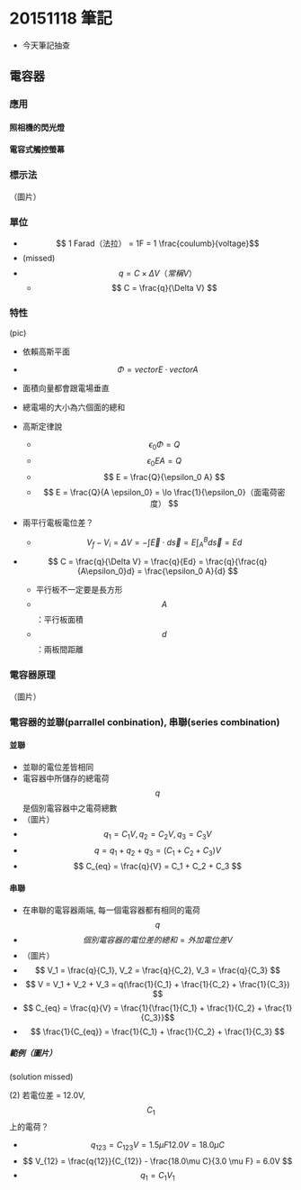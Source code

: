 # 20151118 筆記
* 今天筆記抽查

## 電容器
### 應用
#### 照相機的閃光燈
#### 電容式觸控螢幕

### 標示法
（圖片）

### 單位
* $$ 1 Farad（法拉） = 1F = 1 \frac{coulumb}{voltage}$$
* (missed)
* $$ q = C \times \Delta V（常稱 V） $$
    * $$ C = \frac{q}{\Delta V} $$ 


### 特性
(pic)

* 依賴高斯平面
* $$ \Phi = vector E \cdot vector A $$
* 面積向量都會跟電場垂直
* 總電場的大小為六個面的總和
* 高斯定律說 
    * $$ \epsilon_0 \Phi = Q $$
    * $$ \epsilon_0 E A = Q $$
    * $$ E  = \frac{Q}{\epsilon_0 A} $$
    * $$ E = \frac{Q}{A \epsilon_0} = \lo \frac{1}{\epsilon_0}（面電荷密度） $$

* 兩平行電板電位差？
    * $$ V_f - V_i = \Delta V = -\int \vec{E} \cdot d \vec{s} = E \int_A^B d \vec{s} = E d$$

* $$ C = \frac{q}{\Delta V} = \frac{q}{Ed} = \frac{q}{\frac{q}{A\epsilon_0}d} = \frac{\epsilon_0 A}{d} $$
    * 平行板不一定要是長方形
    * $$A$$：平行板面積
    * $$d$$：兩板間距離

### 電容器原理
（圖片）

### 電容器的並聯(parrallel conbination), 串聯(series combination)
#### 並聯
* 並聯的電位差皆相同
* 電容器中所儲存的總電荷 $$ q $$ 是個別電容器中之電荷總數
* （圖片）
* $$ q_1 = C_1V , q_2 = C_2V, q_3 = C_3V $$
* $$ q = q_1 + q_2 + q_3 = (C_1 + C_2 + C_3)V $$
* $$ C_{eq} = \frac{q}{V} = C_1 + C_2 + C_3 $$

#### 串聯
* 在串聯的電容器兩端, 每一個電容器都有相同的電荷 $$ q $$
* $$ 個別電容器的電位差的總和 = 外加電位差 V $$
* （圖片）
* $$ V_1 = \frac{q}{C_1}, V_2 = \frac{q}{C_2}, V_3 = \frac{q}{C_3} $$
* $$ V = V_1 + V_2 + V_3 = q(\frac{1}{C_1} + \frac{1}{C_2} + \frac{1}{C_3}) $$
* $$ C_{eq} = \frac{q}{V} = \frac{1}{\frac{1}{C_1} + \frac{1}{C_2} + \frac{1}{C_3}}$$
* $$ \frac{1}{C_{eq}} = \frac{1}{C_1} + \frac{1}{C_2} + \frac{1}{C_3} $$

##### 範例（圖片）
(solution missed)

(2) 若電位差 = 12.0V, $$ C_1 $$ 上的電荷？
* $$ q_{123} = C_{123}V = 1.5 \mu F 12.0V = 18.0\mu C $$
* $$ V_{12} = \frac{q{12}}{C_{12}} - \frac{18.0\mu C}{3.0 \mu F} = 6.0V $$
* $$ q_1 = C_1 V_1$$
